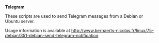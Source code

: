 **Telegram**

These scripts are used to send Telegram messages from a Debian or Ubuntu server.

Usage information is available at http://www.bernaerts-nicolas.fr/linux/75-debian/351-debian-send-telegram-notification
